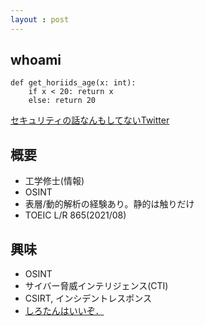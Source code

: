 ```yaml
---
layout : post
---
```


## whoami
~~~ 
def get_horiids_age(x: int):
    if x < 20: return x
    else: return 20
~~~
[セキュリティの話なんもしてないTwitter](https://twitter.com/kr0maki)
## 概要
 - 工学修士(情報)
 - OSINT
 - 表層/動的解析の経験あり。静的は触りだけ
 - TOEIC L/R 865(2021/08)

## 興味
 - OSINT
 - サイバー脅威インテリジェンス(CTI)
 - CSIRT, インシデントレスポンス
 - [しろたんはいいぞ．](https://sirotan.fun/)